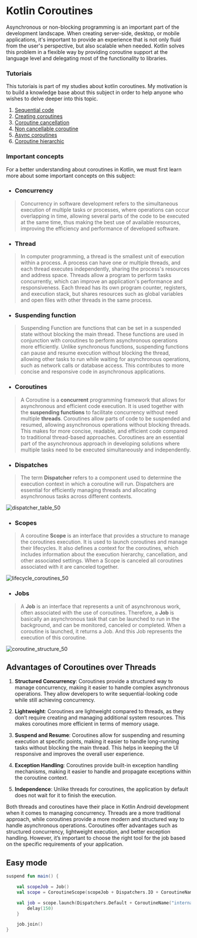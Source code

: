 # Kotlin Coroutines

Asynchronous or non-blocking programming is an important part of the development landscape. When creating server-side, desktop, or mobile applications, it's important to provide an experience that is not only fluid from the user's perspective, but also scalable when needed. Kotlin solves this problem in a flexible way by providing coroutine support at the language level and delegating most of the functionality to libraries. 

### Tutoriais

This tutoriais is part of my studies about kotlin coroutines. My motivation is to build a knowledge base about this subject in order to help anyone who wishes to delve deeper into this topic.

1. [Sequential code](https://github.com/VoidHash/kotlin-coroutines/tree/master/src/main/kotlin/tutorial_1)
2. [Creating coroutines](https://github.com/VoidHash/kotlin-coroutines/blob/master/src/main/kotlin/tutorial_2)
3. [Coroutine cancellation](https://github.com/VoidHash/kotlin-coroutines/blob/master/src/main/kotlin/tutorial_3)
4. [Non cancellable coroutine](https://github.com/VoidHash/kotlin-coroutines/blob/master/src/main/kotlin/tutorial_4)
5. [Async coroutines](https://github.com/VoidHash/kotlin-coroutines/tree/master/src/main/kotlin/tutorial_5)
6. [Coroutine hierarchic](https://github.com/VoidHash/kotlin-coroutines/blob/master/src/main/kotlin/tutorial_6)

### **Important concepts**

For a better understanding about coroutines in Kotlin, we must first learn more about some important concepts on this subject:

- ### Concurrency

> Concurrency in software development refers to the simultaneous execution of multiple tasks or processes, where operations can occur overlapping in time, allowing several parts of the code to be executed at the same time, thus making the best use of available resources, improving the efficiency and performance of developed software.

- ### Thread

> In computer programming, a thread is the smallest unit of execution within a process. A process can have one or multiple threads, and each thread executes independently, sharing the process's resources and address space. Threads allow a program to perform tasks concurrently, which can improve an application's performance and responsiveness. Each thread has its own program counter, registers, and execution stack, but shares resources such as global variables and open files with other threads in the same process.

- ### Suspending function

> Suspending Function are functions that can be set in a suspended state without blocking the main thread. These functions are used in conjunction with coroutines to perform asynchronous operations more efficiently. Unlike synchronous functions, suspending functions can pause and resume execution without blocking the thread, allowing other tasks to run while waiting for asynchronous operations, such as network calls or database access. This contributes to more concise and responsive code in asynchronous applications.

- ### Coroutines

> A Coroutine is a **concurrent** programming framework that allows for asynchronous and efficient code execution. It is used together with the **suspending functions** to facilitate concurrency without need multiple **threads**. Coroutines allow parts of code to be suspended and resumed, allowing asynchronous operations without blocking threads. This makes for more concise, readable, and efficient code compared to traditional thread-based approaches. Coroutines are an essential part of the asynchronous approach in developing solutions where multiple tasks need to be executed simultaneously and independently.

- ### Dispatches

> The term **Dispatcher** refers to a component used to determine the execution context in which a coroutine will run. Dispatchers are essential for efficiently managing threads and allocating asynchronous tasks across different contexts.

![dispatcher_table_50](https://github.com/VoidHash/kotlin-coroutines/assets/8929413/11342975-d1c4-4fab-b69d-8cce09ffd56d)
<p></p>

- ### Scopes

> A coroutine **Scope** is an interface that provides a structure to manage the coroutines execution. It is used to launch coroutines and manage their lifecycles. It also defines a context for the coroutines, which includes information about the execution hierarchy, cancellation, and other associated settings. When a Scope is canceled all coroutines associated with it are canceled together.

![lifecycle_coroutines_50](https://github.com/VoidHash/kotlin-coroutines/assets/8929413/e6ac126d-6a68-497d-a19a-787a2ad8aa26)
<p></p>

- ### Jobs

> A **Job** is an interface that represents a unit of asynchronous work, often associated with the use of coroutines. Therefore, a **Job** is basically an asynchronous task that can be launched to run in the background, and can be monitored, canceled or completed. When a coroutine is launched, it returns a Job. And this Job represents the execution of this coroutine.

![coroutine_structure_50](https://github.com/VoidHash/kotlin-coroutines/assets/8929413/d3322b13-4e6e-4a7b-b7dc-37b1b7529519)
<p></p>

## Advantages of Coroutines over Threads

1. **Structured Concurrency**: Coroutines provide a structured way to manage concurrency, making it easier to handle complex asynchronous operations. They allow developers to write sequential-looking code while still achieving concurrency.<p></p>
2. **Lightweight**: Coroutines are lightweight compared to threads, as they don’t require creating and managing additional system resources. This makes coroutines more efficient in terms of memory usage.<p></p>
3. **Suspend and Resume**: Coroutines allow for suspending and resuming execution at specific points, making it easier to handle long-running tasks without blocking the main thread. This helps in keeping the UI responsive and improves the overall user experience.<p></p>
4. **Exception Handling**: Coroutines provide built-in exception handling mechanisms, making it easier to handle and propagate exceptions within the coroutine context.<p></p>
5. **Independence**: Unlike threads for coroutines, the application by default does not wait for it to finish the execution.<p></p>

Both threads and coroutines have their place in Kotlin Android development when it comes to managing concurrency. Threads are a more traditional approach, while coroutines provide a more modern and structured way to handle asynchronous operations. Coroutines offer advantages such as structured concurrency, lightweight execution, and better exception handling. However, it’s important to choose the right tool for the job based on the specific requirements of your application.

## Easy mode

```kotlin
suspend fun main() {

    val scopeJob = Job()
    val scope = CoroutineScope(scopeJob + Dispatchers.IO + CoroutineName("external scope"))

    val job = scope.launch(Dispatchers.Default + CoroutineName("internal coroutine")) {
        delay(150)
    }

    job.join()
}
```


